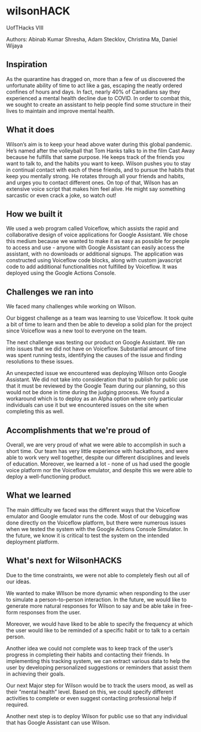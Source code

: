 # wilsonHACK
UofTHacks VIII

Authors: Abinab Kumar Shresha, Adam Stecklov, Christina Ma, Daniel Wijaya

## Inspiration

As the quarantine has dragged on, more than a few of us discovered the unfortunate ability of time to act like a gas, escaping the neatly ordered confines of hours and days. In fact, nearly 40% of Canadians say they experienced a mental health decline due to COVID. In order to combat this, we sought to create an assistant to help people find some structure in their lives to maintain and improve mental health.

## What it does

Wilson’s aim is to keep your head above water during this global pandemic. He’s named after the volleyball that Tom Hanks talks to in the film Cast Away because he fulfills that same purpose. He keeps track of the friends you want to talk to, and the habits you want to keep. Wilson pushes you to stay in continual contact with each of these friends, and to pursue the habits that keep you mentally strong. He rotates through all your friends and habits, and urges you to contact different ones. On top of that, Wilson has an extensive voice script that makes him feel alive. He might say something sarcastic or even crack a joke, so watch out!

## How we built it

We used a web program called Voiceflow, which assists the rapid and collaborative design of voice applications for Google Assistant. We chose this medium because we wanted to make it as easy as possible for people to access and use - anyone with Google Assistant can easily access the assistant, with no downloads or additional signups. The application was constructed using Voiceflow code blocks, along with custom javascript code to add additional functionalities not fulfilled by Voiceflow. It was deployed using the Google Actions Console.

## Challenges we ran into

We faced many challenges while working on Wilson. 

Our biggest challenge as a team was learning to use Voiceflow. It took quite a bit of time to learn and then be able to develop a solid plan for the project since Voiceflow was a new tool to everyone on the team. 

The next challenge was testing our product on Google Assistant. We ran into issues that we did not have on Voiceflow. Substantial amount of time was spent running tests, identifying the causes of the issue and finding resolutions to these issues.

 An unexpected issue we encountered was deploying Wilson onto Google Assistant. We did not take into consideration that to publish for public use that it must be reviewed by the Google Team during our planning, so this would not be done in time during the judging process. We found a workaround which is to deploy as an Alpha option where only particular individuals can use it but we encountered issues on the site when completing this as well.

## Accomplishments that we're proud of

Overall, we are very proud of what we were able to accomplish in such a short time. Our team has very little experience with hackathons, and were able to work very well together, despite our different disciplines and levels of education. Moreover, we learned a lot - none of us had used the google voice platform nor the Voiceflow emulator, and despite this we were able to deploy a well-functioning product.

## What we learned

The main difficulty we faced was the different ways that the Voiceflow emulator and Google emulator runs the code. Most of our debugging was done directly on the Voiceflow platform, but there were numerous issues when we tested the system with the Google Actions Console Simulator. In the future, we know it is critical to test the system on the intended deployment platform.

## What's next for WilsonHACKS

Due to the time constraints, we were not able to completely flesh out all of our ideas. 

We wanted to make WIlson be more dynamic when responding to the user to simulate a person-to-person interaction. In the future, we would like to generate more natural responses for Wilson to say and be able take in free-form responses from the user. 

Moreover, we would have liked to be able to specify the frequency at which the user would like to be reminded of a specific habit or to talk to a certain person.

Another idea we could not complete was to keep track of the user’s progress in completing their habits and contacting their friends. In implementing this tracking system, we can extract various data to help the user by developing personalized suggestions or reminders that assist them in achieving their goals. 

Our next Major step for Wilson would be to track the users mood, as well as their “mental health” level. Based on this, we could specify different activities to complete or even suggest contacting professional help if required.

Another next step is to deploy Wilson for public use so that any individual that has Google Assistant can use Wilson. 
